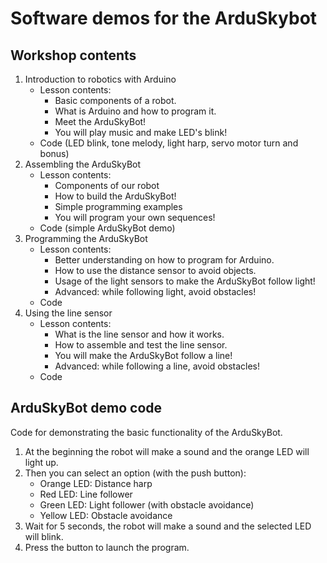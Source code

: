 Software demos for the ArduSkybot  
=====  

Workshop contents  
--  
1. Introduction to robotics with Arduino  
    * Lesson contents:  
        * Basic components of a robot.  
        * What is Arduino and how to program it.  
        * Meet the ArduSkyBot!  
        * You will play music and make LED's blink!  
    * Code (LED blink, tone melody, light harp, servo motor turn and bonus)  
2. Assembling the ArduSkyBot  
    * Lesson contents:  
        * Components of our robot  
        * How to build the ArduSkyBot!  
        * Simple programming examples  
        * You will program your own sequences!  
    * Code (simple ArduSkyBot demo)  
3. Programming the ArduSkyBot  
    * Lesson contents:  
        * Better understanding on how to program for Arduino.  
        * How to use the distance sensor to avoid objects.  
        * Usage of the light sensors to make the ArduSkyBot follow light!  
        * Advanced: while following light, avoid obstacles!  
    * Code  
4. Using the line sensor  
    * Lesson contents:  
        * What is the line sensor and how it works.  
        * How to assemble and test the line sensor.  
        * You will make the ArduSkyBot follow a line!  
        * Advanced: while following a line, avoid obstacles!  
    * Code  

ArduSkyBot demo code  
--  
Code for demonstrating the basic functionality of the ArduSkyBot.

1. At the beginning the robot will make a sound and the orange LED will light up.
2. Then you can select an option (with the push button):
    * Orange LED: Distance harp
    * Red LED: Line follower
    * Green LED: Light follower (with obstacle avoidance)
    * Yellow LED: Obstacle avoidance
3. Wait for 5 seconds, the robot will make a sound and the selected LED will blink.
4. Press the button to launch the program.

